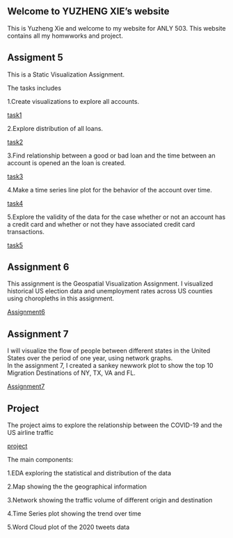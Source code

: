 ## Welcome to YUZHENG XIE’s website

This is Yuzheng Xie and welcome to my website for ANLY 503. This website contains all my homwworks and project.


## Assigment 5

This is a Static Visualization Assignment.

The tasks includes

1.Create visualizations to explore all accounts.

[task1](A5task1xyz.html)

2.Explore distribution of all loans.

[task2](A5task2xyz.html)

3.Find relationship between a good or bad loan and the time between an account is opened an the loan is created.

[task3](A5task3xyz.html)

4.Make a time series line plot for the behavior of the account over time.

[task4](A5task4xyz.html)

5.Explore the validity of the data for the case whether or not an account has a credit card and whether or not they have associated credit card transactions.

[task5](pic/A5-5.png)


## Assignment 6 
This assignment is the Geospatial Visualization Assignment.
I visualized historical US election data and unemployment rates across US counties using choropleths in this assignment.

[Assignment6](geospatial.html)

## Assignment 7
I will visualize the flow of people between different states in the United States over the period of one year, using network graphs.<br>
In the assignment 7, I created a sankey newwork plot to show the top 10 Migration Destinations of NY, TX, VA and FL.<br>

[Assignment7](A7networks.html)

## Project
The project aims to explore the relationship between the COVID-19 and the US airline traffic

[project](projectxyz.html)

The main components:

1.EDA exploring the statistical and distribution of the data

2.Map showing the the geographical information

3.Network showing the traffic volume of different origin and destination

4.Time Series plot showing the trend over time

5.Word Cloud plot of the 2020 tweets data
